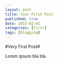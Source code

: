 ```yaml
---
layout: post
title: Your First Post
published: true
date: 2015-02-01
categories: [first]
tags: [blogging]
---
```

#Very First Post#

Lorem ipsum bla bla

